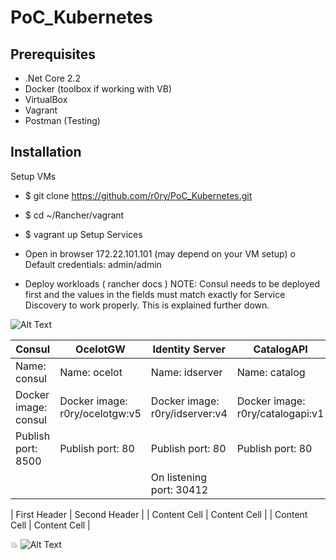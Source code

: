 # PoC_Kubernetes


## Prerequisites

*	.Net Core 2.2
*	Docker (toolbox if working with VB)
*	VirtualBox
*	Vagrant
*	Postman (Testing) 

## Installation

Setup VMs
*	$ git clone https://github.com/r0ry/PoC_Kubernetes.git
*	$ cd ~/Rancher/vagrant 
*	$ vagrant up 
Setup Services
*	Open in browser 172.22.101.101 (may depend on your VM setup)
o	Default credentials: admin/admin 

*	Deploy workloads ( rancher docs ) 
NOTE: Consul needs to be deployed first and the values in the fields must match exactly for Service Discovery to work properly. This is explained further down.

![Alt Text](http://g.recordit.co/VGTwAzcq4A.gif)


| Consul                 | OcelotGW                         | Identity Server                 | CatalogAPI                          | ValuesAPI                       |
|------------------------|----------------------------------|---------------------------------|-------------------------------------|---------------------------------|
|	Name: consul           |	Name: ocelot                    |	Name: idserver                  |	Name: catalog                       |	Name: values                    |
|	Docker image: consul   |	Docker image: r0ry/ocelotgw:v5  |	Docker image: r0ry/idserver:v4  | Docker image: r0ry/catalogapi:v1    |	Docker image: r0ry/valuesapi:v1 | 
| Publish port: 8500     | Publish port: 80                 |	Publish port: 80                |	Publish port: 80                    |  Publish port: 80               | 
|                        |                                  |	On listening port: 30412        |                                     |                                 |



| First Header  | Second Header |
| Content Cell  | Content Cell  |
| Content Cell  | Content Cell  |



:boom:
![Alt Text](http://g.recordit.co/2nvLlcMIEp.gif)
